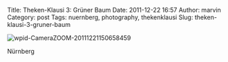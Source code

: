 Title: Theken-Klausi 3: Grüner Baum
Date: 2011-12-22 16:57
Author: marvin
Category: post
Tags: nuernberg, photography, thekenklausi
Slug: theken-klausi-3-gruner-baum

![wpid-CameraZOOM-20111221150658459]({static}/images/wpid-CameraZOOM-20111221150658459.jpg) 

Nürnberg

